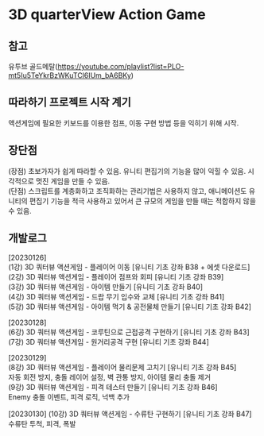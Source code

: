 # 3D quarterView Action Game

## 참고
유투브 골드메탈(https://youtube.com/playlist?list=PLO-mt5Iu5TeYkrBzWKuTCl6IUm_bA6BKy)  

## 따라하기 프로젝트 시작 계기
액션게임에 필요한 키보드를 이용한 점프, 이동 구현 방법 등을 익히기 위해 시작.

## 장단점
(장점) 초보가자가 쉽게 따라할 수 있음. 유니티 편집기의 기능을 많이 익힐 수 있음. 시각적으로 멋진 게임을 만들 수 있음.  
(단점) 스크립트를 계층화하고 조직화하는 관리기법은 사용하지 않고, 애니메이션도 유니티의 편집기 기능을 적극 사용하고 있어서 큰 규모의 게임을 만들 때는 적합하지 않을 수 있음.  

## 개발로그

[20230126]   
(1강) 3D 쿼터뷰 액션게임 - 플레이어 이동 [유니티 기초 강좌 B38 + 에셋 다운로드]  
(2강) 3D 쿼터뷰 액션게임 - 플레이어 점프와 회피 [유니티 기초 강좌 B39]  
(3강) 3D 쿼터뷰 액션게임 - 아이템 만들기 [유니티 기초 강좌 B40]  
(4강) 3D 쿼터뷰 액션게임 - 드랍 무기 입수와 교체 [유니티 기초 강좌 B41]  
(5강) 3D 쿼터뷰 액션게임 - 아이템 먹기 & 공전물체 만들기 [유니티 기초 강좌 B42]  
  
[20230128]  
(6강) 3D 쿼터뷰 액션게임 - 코루틴으로 근접공격 구현하기 [유니티 기초 강좌 B43]  
(7강) 3D 쿼터뷰 액션게임 - 원거리공격 구현 [유니티 기초 강좌 B44]  

[20230129]  
(8강) 3D 쿼터뷰 액션게임 - 플레이어 물리문제 고치기 [유니티 기초 강좌 B45]  
 자동 회전 방지, 충돌 레이어 설정, 벽 관통 방지, 아이템 물리 충돌 제거  
(9강) 3D 쿼터뷰 액션게임 - 피격 테스터 만들기 [유니티 기초 강좌 B46]  
 Enemy 충돌 이벤트, 피격 로직, 넉백 추가  

[20230130]
(10강) 3D 쿼터뷰 액션게임 - 수류탄 구현하기 [유니티 기초 강좌 B47]  
 수류탄 투척, 피격, 폭발  

